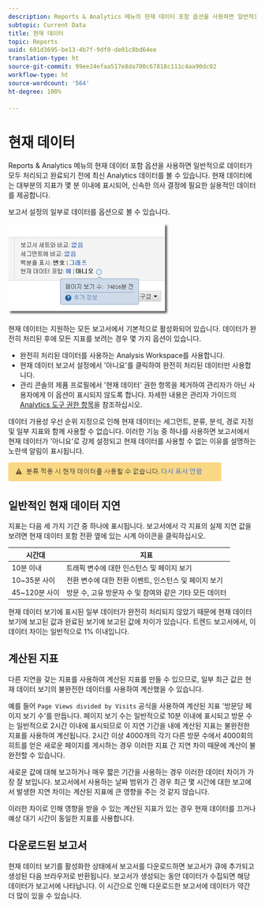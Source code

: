 ```yaml
---
description: Reports & Analytics 메뉴의 현재 데이터 포함 옵션을 사용하면 일반적으로 데이터가 모두 처리되고 완료되기 전에 최신 Analytics 데이터를 볼 수 있습니다. 현재 데이터에는 대부분의 지표가 몇 분 이내에 표시되어, 신속한 의사 결정에 필요한 실용적인 데이터를 제공합니다.
subtopic: Current Data
title: 현재 데이터
topic: Reports
uuid: 601d3695-be13-4b7f-9df0-de01c8bd64ee
translation-type: ht
source-git-commit: 99ee24efaa517e8da700c67818c111c4aa90dc02
workflow-type: ht
source-wordcount: '564'
ht-degree: 100%

---
```



# 현재 데이터

Reports &amp; Analytics 메뉴의 현재 데이터 포함 옵션을 사용하면 일반적으로 데이터가 모두 처리되고 완료되기 전에 최신 Analytics 데이터를 볼 수 있습니다. 현재 데이터에는 대부분의 지표가 몇 분 이내에 표시되어, 신속한 의사 결정에 필요한 실용적인 데이터를 제공합니다.

보고서 설정의 일부로 데이터를 옵션으로 볼 수 있습니다.

![현재 데이터 스크린샷](assets/current_data.png)

현재 데이터는 지원하는 모든 보고서에서 기본적으로 활성화되어 있습니다. 데이터가 완전히 처리된 후에 모든 지표를 보려는 경우 몇 가지 옵션이 있습니다.

* 완전히 처리된 데이터를 사용하는 Analysis Workspace를 사용합니다.
* 현재 데이터 보고서 설정에서 &#39;아니요&#39;를 클릭하여 완전히 처리된 데이터만 사용합니다.
* 관리 콘솔의 제품 프로필에서 &#39;현재 데이터&#39; 권한 항목을 제거하여 관리자가 아닌 사용자에게 이 옵션이 표시되지 않도록 합니다. 자세한 내용은 관리자 가이드의 [Analytics 도구 권한 항목](/help/admin/admin-console/permissions/analytics-tools.md)을 참조하십시오.

데이터 가용성 우선 순위 지정으로 인해 현재 데이터는 세그먼트, 분류, 분석, 경로 지정 및 일부 지표와 함께 사용할 수 없습니다. 이러한 기능 중 하나를 사용하면 보고서에서 현재 데이터가 &#39;아니요&#39;로 강제 설정되고 현재 데이터를 사용할 수 없는 이유를 설명하는 노란색 알림이 표시됩니다.

![현재 데이터 알림](assets/current_data_notice.png)

## 일반적인 현재 데이터 지연

지표는 다음 세 가지 기간 중 하나에 표시됩니다. 보고서에서 각 지표의 실제 지연 값을 보려면 현재 데이터 포함 전환 옆에 있는 시계 아이콘을 클릭하십시오.

| 시간대 | 지표 |
| --- | --- |
| 10분 이내 | 트래픽 변수에 대한 인스턴스 및 페이지 보기 |
| 10~35분 사이 | 전환 변수에 대한 전환 이벤트, 인스턴스 및 페이지 보기 |
| 45~120분 사이 | 방문 수, 고유 방문자 수 및 참여와 같은 기타 모든 데이터 |

현재 데이터 보기에 표시된 일부 데이터가 완전히 처리되지 않았기 때문에 현재 데이터 보기에 보고된 값과 완료된 보기에 보고된 값에 차이가 있습니다. 트렌드 보고서에서, 이 데이터 차이는 일반적으로 1% 이내입니다.

## 계산된 지표

다른 지연을 갖는 지표를 사용하여 계산된 지표를 만들 수 있으므로, 일부 최근 값은 현재 데이터 보기의 불완전한 데이터를 사용하여 계산했을 수 있습니다.

예를 들어 `Page Views divided by Visits` 공식을 사용하여 계산된 지표 &#39;방문당 페이지 보기 수&#39;를 만듭니다. 페이지 보기 수는 일반적으로 10분 이내에 표시되고 방문 수는 일반적으로 2시간 이내에 표시되므로 이 지연 기간을 내에 계산된 지표는 불완전한 지표를 사용하여 계산됩니다. 2시간 이상 4000개의 각기 다른 방문 수에서 4000회의 히트를 얻은 새로운 페이지를 게시하는 경우 이러한 지표 간 지연 차이 때문에 계산이 불완전할 수 있습니다. 

새로운 값에 대해 보고하거나 매우 짧은 기간을 사용하는 경우 이러한 데이터 차이가 가장 잘 보입니다. 보고서에서 사용하는 날짜 범위가 긴 경우 최근 몇 시간에 대한 보고에서 발생한 지연 차이는 계산된 지표에 큰 영향을 주는 것 같지 않습니다.

이러한 차이로 인해 영향을 받을 수 있는 계산된 지표가 있는 경우 현재 데이터를 끄거나 예상 대기 시간이 동일한 지표를 사용합니다.

## 다운로드된 보고서

현재 데이터 보기를 활성화한 상태에서 보고서를 다운로드하면 보고서가 큐에 추가되고 생성된 다음 브라우저로 반환됩니다. 보고서가 생성되는 동안 데이터가 수집되면 해당 데이터가 보고서에 나타납니다. 이 시간으로 인해 다운로드한 보고서에 데이터가 약간 더 많이 있을 수 있습니다.
